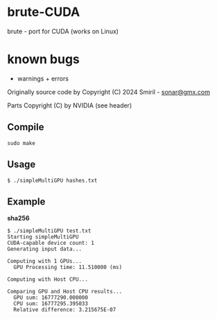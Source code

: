 # brute-CUDA

brute - port for CUDA (works on Linux)

# known bugs
 - warnings + errors

Originally source code by Copyright (C) 2024 Smiril - sonar@gmx.com

Parts Copyright (C) by NVIDIA (see header)


## Compile

```shell
sudo make
```
## Usage
```shell
$ ./simpleMultiGPU hashes.txt
```

## Example

 **sha256**
```shell
$ ./simpleMultiGPU test.txt
Starting simpleMultiGPU
CUDA-capable device count: 1
Generating input data...

Computing with 1 GPUs...
  GPU Processing time: 11.510000 (ms)

Computing with Host CPU...

Comparing GPU and Host CPU results...
  GPU sum: 16777290.000000
  CPU sum: 16777295.395033
  Relative difference: 3.215675E-07 
```
